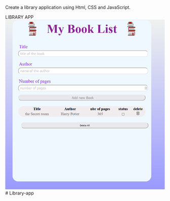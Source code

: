 Create a library application using Html, CSS and JavaScript.

LIBRARY APP
![library!](library.PNG)#   L i b r a r y - a p p 
 
 